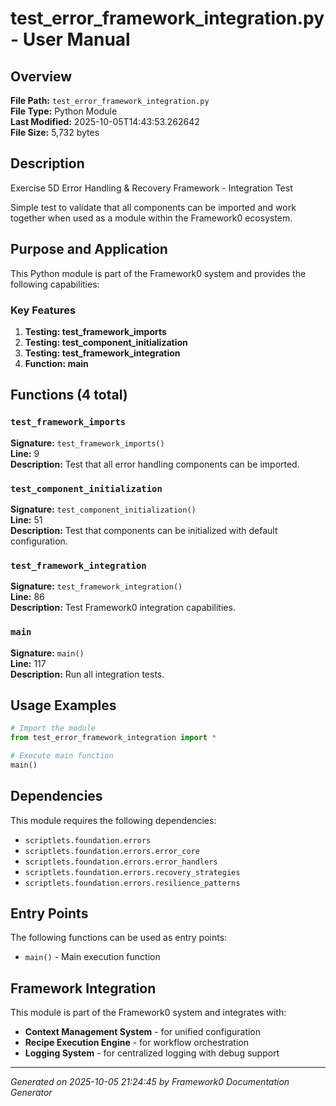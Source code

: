 # test_error_framework_integration.py - User Manual

## Overview
**File Path:** `test_error_framework_integration.py`  
**File Type:** Python Module  
**Last Modified:** 2025-10-05T14:43:53.262642  
**File Size:** 5,732 bytes  

## Description
Exercise 5D Error Handling & Recovery Framework - Integration Test

Simple test to validate that all components can be imported and work together
when used as a module within the Framework0 ecosystem.

## Purpose and Application
This Python module is part of the Framework0 system and provides the following capabilities:

### Key Features
1. **Testing: test_framework_imports**
2. **Testing: test_component_initialization**
3. **Testing: test_framework_integration**
4. **Function: main**

## Functions (4 total)

### `test_framework_imports`

**Signature:** `test_framework_imports()`  
**Line:** 9  
**Description:** Test that all error handling components can be imported.

### `test_component_initialization`

**Signature:** `test_component_initialization()`  
**Line:** 51  
**Description:** Test that components can be initialized with default configuration.

### `test_framework_integration`

**Signature:** `test_framework_integration()`  
**Line:** 86  
**Description:** Test Framework0 integration capabilities.

### `main`

**Signature:** `main()`  
**Line:** 117  
**Description:** Run all integration tests.


## Usage Examples

```python
# Import the module
from test_error_framework_integration import *

# Execute main function
main()
```


## Dependencies

This module requires the following dependencies:

- `scriptlets.foundation.errors`
- `scriptlets.foundation.errors.error_core`
- `scriptlets.foundation.errors.error_handlers`
- `scriptlets.foundation.errors.recovery_strategies`
- `scriptlets.foundation.errors.resilience_patterns`


## Entry Points

The following functions can be used as entry points:

- `main()` - Main execution function


## Framework Integration

This module is part of the Framework0 system and integrates with:

- **Context Management System** - for unified configuration
- **Recipe Execution Engine** - for workflow orchestration
- **Logging System** - for centralized logging with debug support


---
*Generated on 2025-10-05 21:24:45 by Framework0 Documentation Generator*
